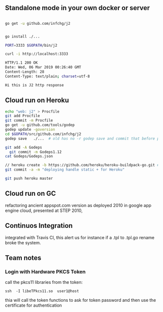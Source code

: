 ## Standalone mode in your own docker or server

``` bash

go get -u github.com/infchg/j2 


go install ./...

PORT=3333 $GOPATH/bin/j2

curl -i http://localhost:3333

HTTP/1.1 200 OK
Date: Wed, 06 Mar 2019 00:26:40 GMT
Content-Length: 28
Content-Type: text/plain; charset=utf-8

Hi this is J2 http response

```

## Cloud run on Heroku

``` bash
echo "web: j2" > Procfile
git add Procfile
git commit -m Procfile
go get -u github.com/tools/godep
godep update -goversion
cd $GOPATH/src/github.com/infchg/j2
godep save   ./...  # old has no -r godep save and commit that before pushing to Heroku.

git add -A Godeps
  git commit -m Godeps1.12
cat Godeps/Godeps.json

// heroku create -b https://github.com/heroku/heroku-buildpack-go.git # Create a new Heroku app using the Go Buildpack:
git commit -a -m "deploying handle static + for Heroku"

git push heroku master
```

## Cloud run on GC 

refactoring ancient appspot.com version as deployed 2010 in google app engine cloud, presented at STEP 2010, 


## Continuos Integration

integrated with Travis CI, this alert us for instance if a .tpl to .tpl.go rename broke the system.

## Team notes

### Login with Hardware PKCS Token

call the pkcs11 libraries from the token:

    ssh  -I libeTPkcs11.so  user1@host 
   
thia will call the token functions to ask for token password and then use the certificate for authentication

